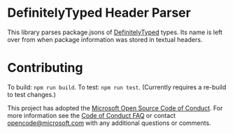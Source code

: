 # DefinitelyTyped Header Parser

This library parses package.jsons of [DefinitelyTyped](https://github.com/DefinitelyTyped/DefinitelyTyped) types.
Its name is left over from when package information was stored in textual headers.

# Contributing

To build: `npm run build`.
To test: `npm run test`. (Currently requires a re-build to test changes.)

This project has adopted the [Microsoft Open Source Code of Conduct](https://opensource.microsoft.com/codeofconduct/). For more information see the [Code of Conduct FAQ](https://opensource.microsoft.com/codeofconduct/faq/) or contact [opencode@microsoft.com](mailto:opencode@microsoft.com) with any additional questions or comments.
